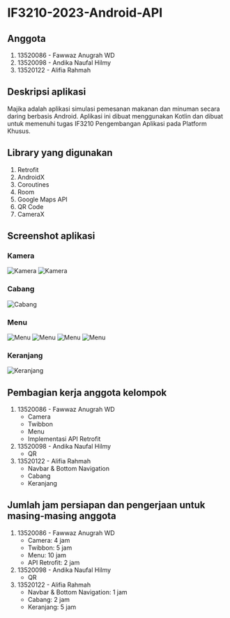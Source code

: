 # IF3210-2023-Android-API

## Anggota

1. 13520086 - Fawwaz Anugrah WD
2. 13520098 - Andika Naufal Hilmy
3. 13520122 - Alifia Rahmah

## Deskripsi aplikasi

Majika adalah aplikasi simulasi pemesanan makanan dan minuman secara daring berbasis Android.
Aplikasi ini dibuat menggunakan Kotlin dan dibuat untuk memenuhi tugas IF3210 Pengembangan Aplikasi pada Platform Khusus.

## Library yang digunakan

1. Retrofit
2. AndroidX
3. Coroutines
4. Room
5. Google Maps API
6. QR Code
7. CameraX

## Screenshot aplikasi

### Kamera

![Kamera](screenshot/camera_1.jpg)
![Kamera](screenshot/camera_2.jpg)

### Cabang

![Cabang](screenshot/branch.jpg)

### Menu

![Menu](screenshot/menu_1.jpg)
![Menu](screenshot/menu_2.jpg)
![Menu](screenshot/menu_3.jpg)
![Menu](screenshot/menu_4.jpg)

### Keranjang

![Keranjang](screenshot/cart.jpg)

## Pembagian kerja anggota kelompok

1. 13520086 - Fawwaz Anugrah WD
    - Camera
    - Twibbon
    - Menu
    - Implementasi API Retrofit
2. 13520098 - Andika Naufal Hilmy
   - QR
3. 13520122 - Alifia Rahmah
   - Navbar & Bottom Navigation
   - Cabang
   - Keranjang

## Jumlah jam persiapan dan pengerjaan untuk masing-masing anggota

1. 13520086 - Fawwaz Anugrah WD
    - Camera: 4 jam
    - Twibbon: 5 jam
    - Menu: 10 jam
    - API Retrofit: 2 jam
2. 13520098 - Andika Naufal Hilmy
    - QR
3. 13520122 - Alifia Rahmah
    - Navbar & Bottom Navigation: 1 jam
    - Cabang: 2 jam
    - Keranjang: 5 jam
